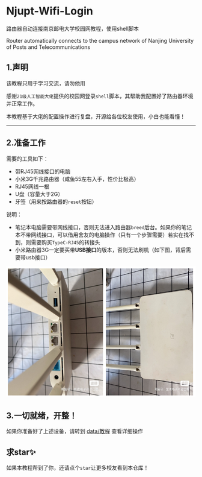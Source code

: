 # Njupt-Wifi-Login

路由器自动连接南京邮电大学校园网教程，使用shell脚本

Router automatically connects to the campus network of Nanjing University of Posts and Telecommunications

## 1.声明

该教程只用于学习交流，请勿他用

感谢`21级人工智能大佬`提供的校园网登录`shell`脚本，其帮助我配置好了路由器环境并正常工作。

本教程基于大佬的配置操作进行复盘，开源给各位校友使用，小白也能看懂！

----

## 2.准备工作

需要的工具如下：

* 带RJ45网线接口的电脑
* 小米3G千兆路由器（咸鱼55左右入手，性价比极高）
* RJ45网线一根
* U盘（容量大于2G）
* 牙签（用来按路由器的`reset`按钮）

说明：

* 笔记本电脑需要带网线接口，否则无法进入路由器`breed`后台。如果你的笔记本不带网线接口，可以借用舍友的电脑操作（只有一个步骤需要）若实在找不到，则需要购买`TypeC-RJ45`的转接头
* 小米路由器3G一定要买带**USB接口**的版本，否则无法刷机（如下图，背后需要带usb接口）

![image-20221027134122246](img/image-20221027134122246.png)

## 3.一切就绪，开整！

如果你准备好了上述设备，请转到 [data/教程](./data/README.md) 查看详细操作

## 求star✨

如果本教程帮到了你，还请点个`star`让更多校友看到本仓库！
